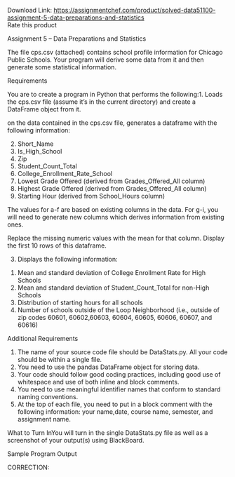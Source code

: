 Download Link: https://assignmentchef.com/product/solved-data51100-assignment-5-data-preparations-and-statistics
<br>
<span class="kksr-muted">Rate this product</span>

Assignment 5 – Data Preparations and Statistics

The file cps.csv (attached) contains school profile information for Chicago Public Schools. Your program will derive some data from it and then generate some statistical information.

Requirements

You are to create a program in Python that performs the following:1. Loads the cps.csv file (assume it’s in the current directory) and create a DataFrame object from it.

on the data contained in the cps.csv file, generates a dataframe with the following information:

<ol start="2">

 <li>Short_Name</li>

 <li>Is_High_School</li>

 <li>Zip</li>

 <li>Student_Count_Total</li>

 <li>College_Enrollment_Rate_School</li>

 <li>Lowest Grade Offered (derived from Grades_Offered_All column)</li>

 <li>Highest Grade Offered (derived from Grades_Offered_All column)</li>

 <li>Starting Hour (derived from School_Hours column)</li>

</ol>

The values for a-f are based on existing columns in the data. For g-i, you will need to generate new columns which derives information from existing ones.

Replace the missing numeric values with the mean for that column. Display the first 10 rows of this dataframe.

3. Displays the following information:

<ol>

 <li>Mean and standard deviation of College Enrollment Rate for High Schools</li>

 <li>Mean and standard deviation of Student_Count_Total for non-High Schools</li>

 <li>Distribution of starting hours for all schools</li>

 <li>Number of schools outside of the Loop Neighborhood (i.e., outside of zip codes 60601, 60602,60603, 60604, 60605, 60606, 60607, and 60616)</li>

</ol>

Additional Requirements

<ol>

 <li>The name of your source code file should be DataStats.py. All your code should be within a single file.</li>

 <li>You need to use the pandas DataFrame object for storing data.</li>

 <li>Your code should follow good coding practices, including good use of whitespace and use of both inline and block comments.</li>

 <li>You need to use meaningful identifier names that conform to standard naming conventions.</li>

 <li>At the top of each file, you need to put in a block comment with the following information: your name,date, course name, semester, and assignment name.</li>

</ol>

What to Turn InYou will turn in the single DataStats.py file as well as a screenshot of your output(s) using BlackBoard.

Sample Program Output

CORRECTION: